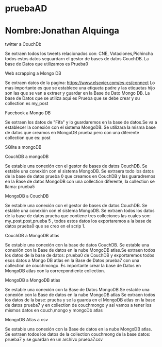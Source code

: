 # pruebaAD
# Nombre:Jonathan Alquinga

twitter a CouchDb

Se extraen todos los tweets relacionados con: CNE, Votaciones,Pichincha todos estos datos seguardarn el gestor de bases de datos CouchDB. La base de Datos que utilizamos es Prueba0

Web scrapping a Mongo DB 

Se extraen datos de la pagina: https://www.elsevier.com/es-es/connect 
Lo mas importante es que se establece una etiqueta padre y las etiquetas hijo son las que se van a extraer y guardar en la Base de Dato Mongo DB. La base de Datos que se utiliza aqui es Prueba que se debe crear  y su collection es my_post

Facebook a Mongo DB

Se extraen los datos de  "Fifa" y lo guardaremos en la base de datos.Se va a establecer la conexión con el sistema MongoDB.
Se utilizara la misma base de datos que creamos en MongoDB prueba pero con una diferente collection que es: post

SQlite a mongoDB

CouchDB a mongoDB

Se estable una conexión con el gestor de bases de datos CouchDB.
Se estable una conexión con el sistema MongoDB.
Se extraera todo los datos de la base de datos prueba 0 que creamos en CouchDB y las guaradremos en la Base de datos MongoDB con una collection diferente, la collection se llama: prueba5

MongoDB a CouchDB

Se estable una conexión con el gestor de bases de datos CouchDB.
Se estable una conexión con el sistema MongoDB.
Se extraen todos los datos de la base de datos prueba que contiene tres colleciones las cuales son: my_post,post,prueba 5 , todos estos datos los exportaremos a la base de datos prueba0 que se creo en el scrip 1.

CouchDB a MongoDB atlas

Se estable una conexión con la base de datos CouchDB. Se estable una conexión con la Base de datos en la nube MongoDB atlas.Se extraen todos los datos de la base de datos: prueba0 de CouchDB y exportaremos todos esos datos a Mongo DB atlas en la Base de Datos prueba7 con una collection de couchmongo. Es importante crear la base de Datos en MongoDB atlas con la correcpondiente collection.


MongoDB a MongoDB atlas

Se estable una conexión con la Base de Datos MongoDB.Se estable una conexión con la Base de datos en la nube MongoDB atlas
Se extraen todos los datos de la base: prueba y se la guarda en el MongoDB atlas en la base de datos prueba7 y en collection de couchmongo y asi vamos a tener los mismos datos en couch,mongo y mongoDb atlas

MongoDB Atlas a csv

Se estable una conexión con la Base de datos en la nube MongoDB atlas.
Se extraen todos los datos de la collection couchmong de la base datos: prueba7 y se guardan en un archivo prueba7.csv 
